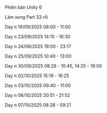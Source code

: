 Phiên bản Unity 6

Làm xong Part 33 rồi

Day n 19/09/2025 08:00 - 11:00

Day n 23/09/2025 14:15 - 16:30

Day n 24/09/2025 19:00 - 23:17

Day n 25/09/2025 10:40 - 13:00

Day n 30/09/2025 08:28 - 10:45, 14:25 - 16:00

Day n 02/10/2025 15:19 - 16:25

Day n 03/10/2025 09:40 - 11:00

Day n 06/10/2025 20:51 - 21:52

Day n 07/10/2025 08:28 - 09:21
